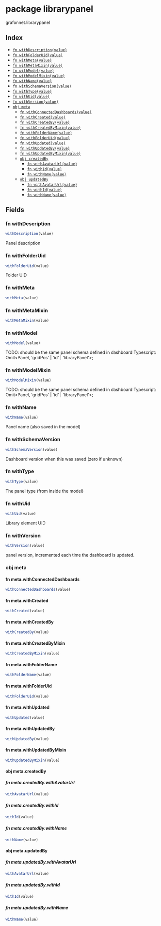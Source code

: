 # package librarypanel

grafonnet.librarypanel

## Index

* [`fn withDescription(value)`](#fn-withdescription)
* [`fn withFolderUid(value)`](#fn-withfolderuid)
* [`fn withMeta(value)`](#fn-withmeta)
* [`fn withMetaMixin(value)`](#fn-withmetamixin)
* [`fn withModel(value)`](#fn-withmodel)
* [`fn withModelMixin(value)`](#fn-withmodelmixin)
* [`fn withName(value)`](#fn-withname)
* [`fn withSchemaVersion(value)`](#fn-withschemaversion)
* [`fn withType(value)`](#fn-withtype)
* [`fn withUid(value)`](#fn-withuid)
* [`fn withVersion(value)`](#fn-withversion)
* [`obj meta`](#obj-meta)
  * [`fn withConnectedDashboards(value)`](#fn-metawithconnecteddashboards)
  * [`fn withCreated(value)`](#fn-metawithcreated)
  * [`fn withCreatedBy(value)`](#fn-metawithcreatedby)
  * [`fn withCreatedByMixin(value)`](#fn-metawithcreatedbymixin)
  * [`fn withFolderName(value)`](#fn-metawithfoldername)
  * [`fn withFolderUid(value)`](#fn-metawithfolderuid)
  * [`fn withUpdated(value)`](#fn-metawithupdated)
  * [`fn withUpdatedBy(value)`](#fn-metawithupdatedby)
  * [`fn withUpdatedByMixin(value)`](#fn-metawithupdatedbymixin)
  * [`obj createdBy`](#obj-metacreatedby)
    * [`fn withAvatarUrl(value)`](#fn-metacreatedbywithavatarurl)
    * [`fn withId(value)`](#fn-metacreatedbywithid)
    * [`fn withName(value)`](#fn-metacreatedbywithname)
  * [`obj updatedBy`](#obj-metaupdatedby)
    * [`fn withAvatarUrl(value)`](#fn-metaupdatedbywithavatarurl)
    * [`fn withId(value)`](#fn-metaupdatedbywithid)
    * [`fn withName(value)`](#fn-metaupdatedbywithname)

## Fields

### fn withDescription

```ts
withDescription(value)
```

Panel description

### fn withFolderUid

```ts
withFolderUid(value)
```

Folder UID

### fn withMeta

```ts
withMeta(value)
```



### fn withMetaMixin

```ts
withMetaMixin(value)
```



### fn withModel

```ts
withModel(value)
```

TODO: should be the same panel schema defined in dashboard
Typescript: Omit<Panel, 'gridPos' | 'id' | 'libraryPanel'>;

### fn withModelMixin

```ts
withModelMixin(value)
```

TODO: should be the same panel schema defined in dashboard
Typescript: Omit<Panel, 'gridPos' | 'id' | 'libraryPanel'>;

### fn withName

```ts
withName(value)
```

Panel name (also saved in the model)

### fn withSchemaVersion

```ts
withSchemaVersion(value)
```

Dashboard version when this was saved (zero if unknown)

### fn withType

```ts
withType(value)
```

The panel type (from inside the model)

### fn withUid

```ts
withUid(value)
```

Library element UID

### fn withVersion

```ts
withVersion(value)
```

panel version, incremented each time the dashboard is updated.

### obj meta


#### fn meta.withConnectedDashboards

```ts
withConnectedDashboards(value)
```



#### fn meta.withCreated

```ts
withCreated(value)
```



#### fn meta.withCreatedBy

```ts
withCreatedBy(value)
```



#### fn meta.withCreatedByMixin

```ts
withCreatedByMixin(value)
```



#### fn meta.withFolderName

```ts
withFolderName(value)
```



#### fn meta.withFolderUid

```ts
withFolderUid(value)
```



#### fn meta.withUpdated

```ts
withUpdated(value)
```



#### fn meta.withUpdatedBy

```ts
withUpdatedBy(value)
```



#### fn meta.withUpdatedByMixin

```ts
withUpdatedByMixin(value)
```



#### obj meta.createdBy


##### fn meta.createdBy.withAvatarUrl

```ts
withAvatarUrl(value)
```



##### fn meta.createdBy.withId

```ts
withId(value)
```



##### fn meta.createdBy.withName

```ts
withName(value)
```



#### obj meta.updatedBy


##### fn meta.updatedBy.withAvatarUrl

```ts
withAvatarUrl(value)
```



##### fn meta.updatedBy.withId

```ts
withId(value)
```



##### fn meta.updatedBy.withName

```ts
withName(value)
```


